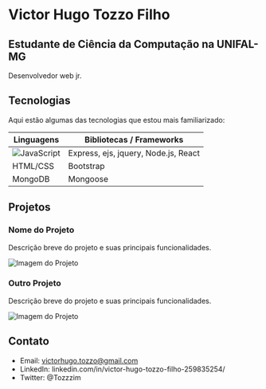 # Victor Hugo Tozzo Filho

## Estudante de Ciência da Computação na UNIFAL-MG 

Desenvolvedor web jr.

## Tecnologias

Aqui estão algumas das tecnologias que estou mais familiarizado:

| Linguagens  | Bibliotecas / Frameworks |
| ------------|--------------------------|
| ![JavaScript](https://img.shields.io/badge/javascript-%23323330.svg?style=for-the-badge&logo=javascript&logoColor=%23F7DF1E)  | Express, ejs, jquery, Node.js, React      |
| HTML/CSS    | Bootstrap                |
| MongoDB     | Mongoose                 |

## Projetos

### Nome do Projeto

Descrição breve do projeto e suas principais funcionalidades.

![Imagem do Projeto](./imagens/imagem_projeto.png)

### Outro Projeto

Descrição breve do projeto e suas principais funcionalidades.

![Imagem do Projeto](./imagens/imagem_projeto.png)

## Contato

- Email: victorhugo.tozzo@gmail.com
- LinkedIn: linkedin.com/in/victor-hugo-tozzo-filho-259835254/
- Twitter: @Tozzzim
